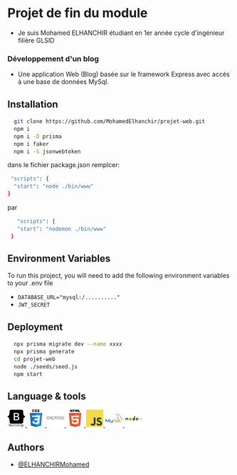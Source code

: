 # Projet de fin du module
* Je suis Mohamed ELHANCHIR étudiant en 1er année cycle d'ingénieur filière GLSID
### Développement d'un blog
* Une application Web (Blog) basée sur le framework Express avec accès à une base de données MySql.

## Installation
```bash
  git clone https://github.com/MohamedElhanchir/projet-web.git
  npm i
  npm i -D prisma
  npm i faker
  npm i -S jsonwebtoken
  ```
  dans le fichier package.json remplcer:
  ```bash
   "scripts": {
    "start": "node ./bin/www"
  }
  ```
  par
 ```bash
    "scripts": {
    "start": "nodemon ./bin/www"
  }
  ```

  ## Environment Variables

To run this project, you will need to add the following environment variables to your .env file

* `DATABASE_URL="mysql:/.........."`
* `JWT_SECRET`

    
## Deployment

```bash
  npx prisma migrate dev --name xxxx
  npx prisma generate
  cd projet-web
  node ./seeds/seed.js
  npm start
```


## Language & tools
<p align="left"> <a href="https://getbootstrap.com" target="_blank" rel="noreferrer"> <img src="https://raw.githubusercontent.com/devicons/devicon/master/icons/bootstrap/bootstrap-plain-wordmark.svg" alt="bootstrap" width="40" height="40"/> </a> <a href="https://www.w3schools.com/css/" target="_blank" rel="noreferrer"> <img src="https://raw.githubusercontent.com/devicons/devicon/master/icons/css3/css3-original-wordmark.svg" alt="css3" width="40" height="40"/> </a> <a href="https://expressjs.com" target="_blank" rel="noreferrer"> <img src="https://raw.githubusercontent.com/devicons/devicon/master/icons/express/express-original-wordmark.svg" alt="express" width="40" height="40"/> </a> <a href="https://www.w3.org/html/" target="_blank" rel="noreferrer"> <img src="https://raw.githubusercontent.com/devicons/devicon/master/icons/html5/html5-original-wordmark.svg" alt="html5" width="40" height="40"/> </a> <a href="https://developer.mozilla.org/en-US/docs/Web/JavaScript" target="_blank" rel="noreferrer"> <img src="https://raw.githubusercontent.com/devicons/devicon/master/icons/javascript/javascript-original.svg" alt="javascript" width="40" height="40"/> </a> <a href="https://www.mysql.com/" target="_blank" rel="noreferrer"> <img src="https://raw.githubusercontent.com/devicons/devicon/master/icons/mysql/mysql-original-wordmark.svg" alt="mysql" width="40" height="40"/> </a> <a href="https://nodejs.org" target="_blank" rel="noreferrer"> <img src="https://raw.githubusercontent.com/devicons/devicon/master/icons/nodejs/nodejs-original-wordmark.svg" alt="nodejs" width="40" height="40"/> </a> </p>



## Authors
- [@ELHANCHIRMohamed](https://github.com/MohamedElhanchir)


